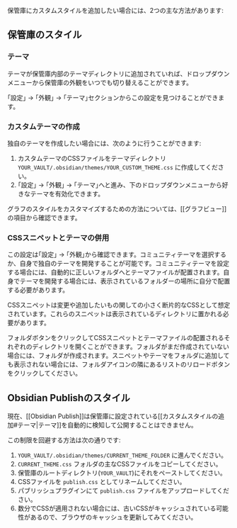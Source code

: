 保管庫にカスタムスタイルを追加したい場合には、2つの主な方法があります:

## 保管庫のスタイル

### テーマ

テーマが保管庫内部のテーマディレクトリに追加されていれば、ドロップダウンメニューから保管庫の外観をいつでも切り替えることができます。

｢設定｣ → ｢外観｣ → ｢テーマ｣セクションからこの設定を見つけることができます。

### カスタムテーマの作成

独自のテーマを作成したい場合には、次のように行うことができます:

1. カスタムテーマのCSSファイルをテーマディレクトリ `YOUR_VAULT/.obsidian/themes/YOUR_CUSTOM_THEME.css` に作成してください。
2. ｢設定｣ → ｢外観｣ → ｢テーマ｣へと進み、下のドロップダウンメニューから好きなテーマを有効化できます。

グラフのスタイルをカスタマイズするための方法については、[[グラフビュー]]の項目から確認できます。

### CSSスニペットとテーマの併用

この設定は｢設定｣ → ｢外観｣から確認できます。コミュニティテーマを選択するか、自身で独自のテーマを開発することが可能です。コミュニティテーマを設定する場合には、自動的に正しいフォルダへとテーマファイルが配置されます。自身でテーマを開発する場合には、表示されているフォルダーの場所に自分で配置する必要があります。

CSSスニペットは変更や追加したいもの関しての小さく断片的なCSSとして想定されています。これらのスニペットは表示されているディレクトリに置かれる必要があります。

フォルダボタンをクリックしてCSSスニペットとテーマファイルの配置されるそれぞれのディレクトリを開くことができます。フォルダがまだ作成されていない場合には、フォルダが作成されます。スニペットやテーマをフォルダに追加しても表示されない場合には、フォルダアイコンの隣にあるリストのリロードボタンをクリックしてください。

## Obsidian Publishのスタイル

現在、[[Obsidian Publish]]は保管庫に設定されている[[カスタムスタイルの追加#テーマ|テーマ]]を自動的に検知して公開することはできません。

この制限を回避する方法は次の通りです:

1. `YOUR_VAULT/.obsidian/themes/CURRENT_THEME_FOLDER` に進んでください。
2. `CURRENT_THEME.css` フォルダの主なCSSファイルをコピーしてください。
3. 保管庫のルートディレクトリ(`YOUR_VAULT`)にそれをペーストしてください。
4. CSSファイルを `publish.css` としてリネームしてください。
5. パブリッシュプラグインにて `publish.css` ファイルをアップロードしてください。
6. 数分でCSSが適用されない場合には、古いCSSがキャッシュされている可能性があるので、ブラウザのキャッシュを更新してみてください。
